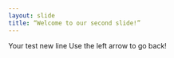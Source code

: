 ```yaml
---
layout: slide
title: “Welcome to our second slide!”
---
```

Your test new line
Use the left arrow to go back!
